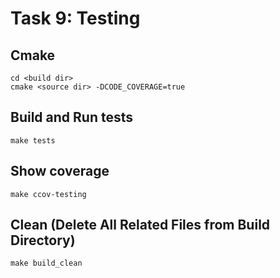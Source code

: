 # Task 9: Testing

## Cmake
```
cd <build dir>
cmake <source dir> -DCODE_COVERAGE=true
```

## Build and Run tests
```
make tests
```  

## Show coverage
```
make ccov-testing
```  

## Clean (Delete All Related Files from  Build Directory)
```
make build_clean
```